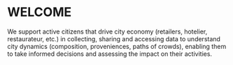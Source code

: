 # WELCOME

We support active citizens that drive city economy (retailers, hotelier, restaurateur, etc.) in collecting, sharing and accessing data to understand city dynamics (composition, proveniences, paths of crowds), enabling them to take informed decisions and assessing the impact on their activities.

